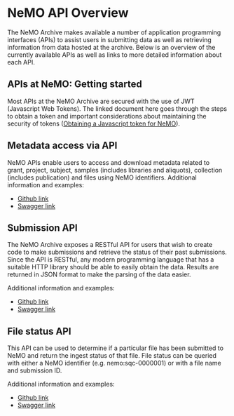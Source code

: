 # NeMO API Overview
The NeMO Archive makes available a number of application programming interfaces (APIs) to assist users in submitting data as well as retrieving information from data hosted at the archive. Below is an overview of the currently available APIs as well as links to more detailed information about each API. 

## APIs at NeMO: Getting started
Most APIs at the NeMO Archive are secured with the use of JWT (Javascript Web Tokens). The linked document here goes through the steps to obtain a token and important considerations about maintaining the security of tokens ([Obtaining a Javascript token for NeMO](https://github.com/nemoarchive/documentation/blob/master/api-logins.md)). 

## Metadata access via API

NeMO APIs enable users to access and download metadata related to grant, project, subject, samples (includes libraries and aliquots), collection (includes publication) and files using NeMO identifiers. 
Additional information and examples:

- [Github link](https://github.com/nemoarchive/documentation/blob/master/nemo_assets_api.md)
- [Swagger link](https://app.swaggerhub.com/apis/UMIGS/Identifiers/1.2)



## Submission API
The NeMO Archive exposes a RESTful API for users that wish to create code to make submissions and retrieve the status of their past submissions. Since the API is RESTful, any modern programming language that has a suitable HTTP library should be able to easily obtain the data. Results are returned in JSON format to make the parsing of the data easier. 

Additional information and examples:
- [Github link](https://github.com/nemoarchive/documentation/blob/master/submission-api.md)
- [Swagger link](https://app.swaggerhub.com/apis/UMIGS/NeMO_submissions/)

## File status API
This API can be used to determine if a particular file has been submitted to NeMO and return the ingest status of that file. File status can be queried with either a NeMO identifier (e.g. nemo:sqc-0000001) or with a file name and submission ID. 

Additional information and examples:

- [Github link](https://github.com/nemoarchive/documentation/blob/master/file-status-api.md)
- [Swagger link](https://app.swaggerhub.com/apis-docs/UMIGS/NeMO_file_status/)

